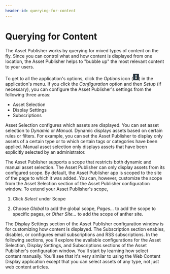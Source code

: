 ```yaml
---
header-id: querying-for-content
---
```


# Querying for Content

The Asset Publisher works by querying for mixed types of content on the fly.
Since you can control what and how content is displayed from one location, the
Asset Publisher helps to "bubble up" the most relevant content to your users.

To get to all the application's options, click the *Options* icon
(![Options](../../../../images/icon-options.png)) in the application's menu. If you
click the *Configuration* option and then *Setup* (if necessary), you can
configure the Asset Publisher's settings from the following three areas:

- Asset Selection
- Display Settings
- Subscriptions

Asset Selection configures which assets are displayed. You can set asset
selection to *Dynamic* or *Manual*. Dynamic displays assets based on certain
rules or filters. For example, you can set the Asset Publisher to display only
assets of a certain type or to which certain tags or categories have been
applied. Manual asset selection only displays assets that have been explicitly
selected by an administrator.

The Asset Publisher supports a scope that restricts both dynamic and manual
asset selection. The Asset Publisher can only display assets from its configured
scope. By default, the Asset Publisher app is scoped to the site of the page to
which it was added. You can, however, customize the scope from the Asset
Selection section of the Asset Publisher configuration window. To extend your
Asset Publisher's scope,

1.  Click *Select* under Scope

2.  Choose *Global* to add the global scope, *Pages...* to add the scope
    to specific pages, or *Other Site...* to add the scope of anther site.

The Display Settings section of the Asset Publisher configuration window is for
customizing how content is displayed. The Subscription section enables,
disables, or configures email subscriptions and RSS subscriptions. In the
following sections, you'll explore the available configurations for the Asset
Selection, Display Settings, and Subscriptions sections of the Asset Publisher's
configuration window. You'll start by learning how select content manually.
You'll see that it's very similar to using the Web Content Display application
except that you can select assets of any type, not just web content articles. 